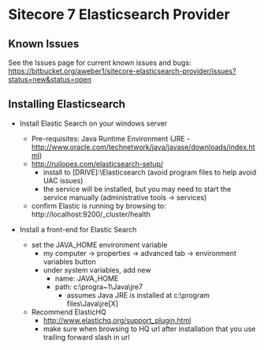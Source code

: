 ﻿Sitecore 7 Elasticsearch Provider
=================================

Known Issues
------------
See the Issues page for current known issues and bugs:
https://bitbucket.org/aweber1/sitecore-elasticsearch-provider/issues?status=new&status=open

Installing Elasticsearch
------------------------
* Install Elastic Search on your windows server
	- Pre-requisites: Java Runtime Environment (JRE - http://www.oracle.com/technetwork/java/javase/downloads/index.html)
	- http://ruilopes.com/elasticsearch-setup/
		- install to [DRIVE]:\Elasticsearch (avoid program files to help avoid UAC issues)
		- the service will be installed, but you may need to start the service manually (administrative tools -> services)
	- confirm Elastic is running by browsing to: http://localhost:9200/_cluster/health
	
* Install a front-end for Elastic Search
	- set the JAVA_HOME environment variable
		- my computer -> properties -> advanced tab -> environment variables button
		- under system variables, add new
			- name: JAVA_HOME
			- path: c:\progra~1\Java\jre7
				- assumes Java JRE is installed at c:\program files\Java\jre[X]
	- Recommend ElasticHQ 
		- http://www.elastichq.org/support_plugin.html
		- make sure when browsing to HQ url after installation that you use trailing forward slash in url